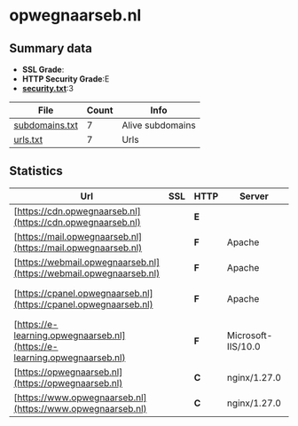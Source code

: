 

# opwegnaarseb.nl
## Summary data


 - **SSL Grade**:
 - **HTTP Security Grade**:E
 - **[security.txt](https://www.digitaleoverheid.nl/nieuws/standaard-security-txt-nu-verplicht-voor-overheid/)**:3


| File       | Count | Info |
|------------|-------|------|
|[subdomains.txt](/data/opwegnaarseb.nl/subdomains.txt)|7|Alive subdomains|
|[urls.txt](/data/opwegnaarseb.nl/urls.txt)|7|Urls|


## Statistics


| Url | SSL | HTTP | Server | Cookie | HSTS | CORS | CTO | CSP | XFO | XXP | RP |FP| Tech |Title |
|--------|-------|-------|------|------|------|------|------|------|------|------|------|------|------|------|
|[https://cdn.opwegnaarseb.nl](https://cdn.opwegnaarseb.nl)| | **E**|| | | | | | | | :white_check_mark: | |Azure Azure Front Door||
|[https://mail.opwegnaarseb.nl](https://mail.opwegnaarseb.nl)| | **F**|Apache| | | | | | | | :white_check_mark: | |Apache HTTP Server|Index of /|
|[https://webmail.opwegnaarseb.nl](https://webmail.opwegnaarseb.nl)| | **F**|Apache|:white_check_mark: | | | | | | | :white_check_mark: | |Apache HTTP Server|Webmail Login|
|[https://cpanel.opwegnaarseb.nl](https://cpanel.opwegnaarseb.nl)| | **F**|Apache| | | | | | | | :white_check_mark: | |Apache HTTP Server cPanel|cPanel Login|
|[https://e-learning.opwegnaarseb.nl](https://e-learning.opwegnaarseb.nl)| | **F**|Microsoft-IIS/10.0| | | | | | | | :white_check_mark: | |IIS:10.0 Windows Server|403 - Forbidden:...|
|[https://opwegnaarseb.nl](https://opwegnaarseb.nl)| | **C**|nginx/1.27.0| |:white_check_mark: | | | | | | :white_check_mark: | |HSTS Nginx:1.27.0|SEB|
|[https://www.opwegnaarseb.nl](https://www.opwegnaarseb.nl)| | **C**|nginx/1.27.0| |:white_check_mark: | | | | | | :white_check_mark: | |HSTS Nginx:1.27.0|SEB|


